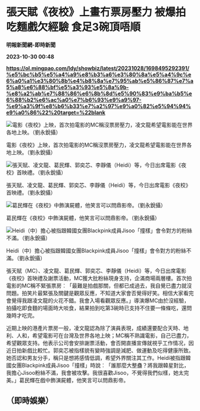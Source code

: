 # 張天賦《夜校》上畫冇票房壓力 被爆拍吃麵戲欠經驗 食足3碗頂唔順
**明報新聞網-即時新聞**

**2023-10-30 00:48**

**https://ol.mingpao.com/ldy/showbiz/latest/20231028/1698495292391/%e5%bc%b5%e5%a4%a9%e8%b3%a6%e3%80%8a%e5%a4%9c%e6%a0%a1%e3%80%8b%e4%b8%8a%e7%95%ab%e5%86%87%e7%a5%a8%e6%88%bf%e5%a3%93%e5%8a%9b-%e8%a2%ab%e7%88%86%e6%8b%8d%e5%90%83%e9%ba%b5%e6%88%b2%e6%ac%a0%e7%b6%93%e9%a9%97-%e9%a3%9f%e8%b6%b33%e7%a2%97%e9%a0%82%e5%94%94%e9%a0%86%22%20target=%22blank**

![電影《夜校》上映，首次拍電影的MC稱沒票房壓力，凌文龍希望電影能在世界各地上映。（劉永銳攝）](https://fs.mingpao.com/ldy/20231028/s00009/9e3aed6a0c0d255d04265fc22368f380.jpg)

電影《夜校》上映，首次拍電影的MC稱沒票房壓力，凌文龍希望電影能在世界各地上映。（劉永銳攝）

![張天賦、凌文龍、葛民輝、郭奕芯、李靜儀（Heidi）等，今日出席電影《夜校》首映禮。（劉永銳攝）](https://fs.mingpao.com/ldy/20231028/s00009/9e3b5af4b9e69d26be0286c2adc437de.jpg)

張天賦、凌文龍、葛民輝、郭奕芯、李靜儀（Heidi）等，今日出席電影《夜校》首映禮。（劉永銳攝）

![葛民輝在《夜校》中飾演屍體，他笑言可以問鼎影帝。（劉永銳攝）](https://fs.mingpao.com/ldy/20231028/s00009/9e39d47a94911d0e85c17a4f66ff30af.jpg)

葛民輝在《夜校》中飾演屍體，他笑言可以問鼎影帝。（劉永銳攝）

![Heidi（中）擔心被指跟韓國女團Blackpink成員Jisoo「撞樣」會令對方的粉絲不滿。（劉永銳攝）](https://fs.mingpao.com/ldy/20231028/s00009/9e3bf5b0c132464fd9f4f9f011f64f4c.jpg)

Heidi（中）擔心被指跟韓國女團Blackpink成員Jisoo「撞樣」會令對方的粉絲不滿。（劉永銳攝）

張天賦（MC）、凌文龍、葛民輝、郭奕芯、李靜儀（Heidi）等，今日出席電影《夜校》首映禮及謝票活動，MC獲大批粉絲現身支持，企滿商場兩層樓。首次拍電影的MC稱不緊張票房︰「最難是拍戲那關，但都已成過去，我自覺已盡力就沒問題。拍笑片最緊張及關鍵是觀眾反應，不知道大家會否覺得好笑。相信大家看完會覺得我跟凌文龍的火花不錯。我會入場看觀眾反應。」導演爆MC由於沒經驗，拍攝吃即食麵的場面時大啖食，結果拍到吃第3碗時已支持不住要一條條吃，還問幾時才吃完。

近期上映的港產片票房一般，凌文龍認為除了演員表現，成績還要配合天時、地利、人和，希望電影可在台灣及世界各地上映；MC稱不熟識電影，自己已盡力，希望觀眾支持。他表示公司會安排謝票活動，會否開直播宣傳就視乎工作情况，因近日拍新戲比較忙。郭奕芯被指樣貌有變時強調是減肥、做運動及吃得健康所致。她否認和男友分手，稱只是想將感情低調，希望外界關注其工作。Heidi被指跟韓國女團Blackpink成員Jisoo「撞樣」時說︰「誰那麼大整蠱？將我跟韓星對比，我擔心Jisoo粉絲不滿，我會被攻擊。我很喜歡Jisoo，不覺得我們似樣，她太完美。」葛民輝在戲中飾演屍體，他笑言可以問鼎影帝。

（即時娛樂）
------